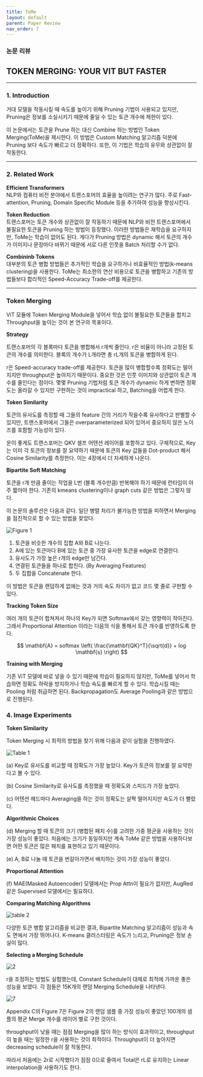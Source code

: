 ```yaml
---
title: ToMe
layout: default
parent: Paper Review
nav_order: 7
---
```


### 논문 리뷰  

## TOKEN MERGING: YOUR VIT BUT FASTER

---

### **1. Introduction**  
  
거대 모델을 작동시킬 때 속도를 높이기 위해 Pruning 기법이 사용되고 있지만, Pruning은 정보를 소실시키기 때문에 줄일 수 있는 토큰 개수에 제한이 있다.  

이 논문에서는 토큰을 Prune 하는 대신 Combine 하는 방법인 Token Merging(ToMe)을 제시한다. 이 방법은 Custom Matching 알고리즘 덕분에 Pruning 보다 속도가 빠르고 더 정확하다. 또한, 이 기법은 학습의 유무와 상관없이 잘 작동한다.  

---

### **2. Related Work**  
  
**Efficient Transformers**  
NLP와 컴퓨터 비전 분야에서 트랜스포머의 효율을 높이려는 연구가 많다. 주로 Fast-attention, Pruning, Domain Specific Module 등을 추가하여 성능을 향상시킨다.  

**Token Reduction**  
트랜스포머는 토큰 개수와 상관없이 잘 작동하기 때문에 NLP와 비전 트랜스포머에서 불필요한 토큰을 Pruning 하는 방법이 등장했다. 이러한 방법들은 재학습을 요구하지만, ToMe는 학습이 없어도 된다. 게다가 Pruning 방법은 dynamic 해서 토큰의 개수가 이미지나 문장마다 바뀌기 때문에 서로 다른 인풋을 Batch 처리할 수가 없다. 


**Combininb Tokens**  
대부분의 토큰 병합 방법들은 추가적인 학습을 요구하거나 비효율적인 방법(k-means clustering)을 사용한다. ToMe는 최소한의 연산 비용으로 토큰을 병합하고 기존의 방법들보다 합리적인 Speed-Accuracy Trade-off를 제공한다.  

---

### **Token Merging**  

ViT 모듈에 Token Merging Module을 넣어서 학습 없이 불필요한 토큰들을 합치고 Throughput을 높이는 것이 본 연구의 목표이다.  

**Strategy**  

트랜스포머의 각 블록마다 토큰을 병합해서 r개씩 줄인다. r은 비율이 아니라 고정된 토큰의 개수를 의미한다. 블록의 개수가 L개라면 총 rL개의 토큰을 병합하게 된다.  

r은 Speed-accuracy trade-off를 제공한다. 토큰을 많이 병합할수록 정확도는 떨어지지만 throughput은 높아지기 때문이다. 중요한 것은 인풋 이미지와 상관없이 토큰 개수를 줄인다는 점이다. 몇몇 Pruning 기법처럼 토큰 개수가 dynamic 하게 변하면 정확도는 올라갈 수 있지만 구현하는 것이 impractical 하고, Batching을 어렵게 한다.  
  

**Token Similarity**  

토큰의 유사도를 측정할 때 그들의 feature 간의 거리가 작을수록 유사하다고 판별할 수 있지만, 트랜스포머에서 그들은 overparameterized 되어 있어서 중요하지 않은 노이즈를 포함할 가능성이 있다.  

운이 좋게도 트랜스포머는 QKV 셀프 어텐션 레이어를 포함하고 있다. 구체적으로, Key는 이미 각 토큰의 정보를 잘 요약하기 때문에 토큰의 Key 값들을 Dot-product 해서 Cosine Similarity를 측정한다. 이는 4장에서 더 자세하게 나온다.  
  

**Bipartite Soft Matching**  

토큰을 r개 만큼 줄이는 작업을 L번 (블록 개수만큼) 반복해야 하기 때문에 런타임이 아주 짧아야 한다. 기존의 kmeans clustering이나 graph cuts 같은 방법은 그렇지 않다.  

이 논문의 솔루션은 다음과 같다. 일단 병렬 처리가 불가능한 방법을 피하면서 Merging을 점진적으로 할 수 있는 방법을 찾았다.  

![Figure 1](../images/ToMe/1.png)

1. 토큰을 비슷한 개수의 집합 A와 B로 나눈다.  
2. A에 있는 토큰마다 B에 있는 토큰 중 가장 유사한 토큰을 edge로 연결한다.  
3. 유사도가 가장 높은 r개의 edge만 남긴다. 
4. 연결된 토큰들을 하나로 합친다. (By Averaging Features)
5. 두 집합을 Concatenate 한다.  

이 방법은 토큰을 랜덤하게 없애는 것과 거의 속도 차이가 없고 코드 몇 줄로 구현할 수 있다.  
  

**Tracking Token Size**  

여러 개의 토큰이 합쳐져서 하나의 Key가 되면 Softmax에서 갖는 영향력이 작아진다. 그래서 Proportional Attention 이라는 다음의 식을 통해서 토큰 개수를 반영하도록 한다.  

$$
\mathbf{A} = softmax \left( \frac{\mathbf{QK}^T}{\sqrt{d}} + log \mathbf{s} \right)  
$$

**Training with Merging**  

기존 ViT 모델에 바로 넣을 수 있기 때문에 학습이 필요하지 않지만, ToMe를 넣어서 학습하면 정확도 하락을 방지하거나 학습 속도를 빠르게 할 수 있다. 학습시킬 때는 Pooling 처럼 취급하면 된다. Backpropagation도 Average Pooling과 같은 방법으로 진행된다.  


### **4. Image Experiments**  

**Token Similarity**  

Token Merging 시 최적의 방법을 찾기 위해 다음과 같이 실험을 진행하였다.  

![Table 1](../images/ToMe/table1.png)

(a) Key로 유사도를 비교할 때 정확도가 가장 높았다. Key가 토큰의 정보를 잘 요약한다고 볼 수 있다.  

(b) Cosine Similarity로 유사도를 측정했을 때 정확도와 스피드가 가장 높았다.  

(c) 어텐션 헤드마다 Averaging을 하는 것이 정확도는 살짝 떨어지지만 속도가 더 빨랐다.  
  

**Algorithmic Choices**  

(d) Merging 할 때 토큰의 크기 (병합된 패치 수)를 고려한 가중 평균을 사용하는 것이 가장 성능이 좋았다. 처음에는 크기가 동일하지만 계속 ToMe 같은 방법을 사용하다보면 어떤 토큰은 많은 패치를 표현하고 있기 때문이다. 

(e) A, B로 나눌 때 토큰을 번갈아가면서 배치하는 것이 가장 성능이 좋았다.  

**Proportional Attention**  

(f) MAE(Masked Autoencoder) 모델에서는 Prop Attn이 필요가 없지만, AugRed 같은 Supervised 모델에서는 필요하다.  
  

**Comparing Matching Algorithms**  

![table 2](../images/ToMe/table2.png)

다양한 토큰 병합 알고리즘을 비교한 결과, Bipartite Matching 알고리즘이 성능과 속도 면에서 가장 뛰어나다. K-means 클러스터링은 속도가 느리고, Pruning은 정보 손실이 많다.  

**Selecting a Merging Schedule**  

![2](../images/ToMe/2.png)

r을 조정하는 방법도 실험했는데, Constant Schedule이 대체로 최적에 가까운 좋은 성능을 보였다. 각 점들은 15K개의 랜덤 Merging Schedule을 나타낸다.  

![7](../images/ToMe/7.png)

Appendix C의 Figure 7은 Figure 2의 랜덤 샘플 중 가장 성능이 좋았던 100개의 샘플의 평균 Merge 개수를 레이어 별로 구한 것이다. 

throughput이 낮을 때는 점점 Merging을 많이 하는 방식이 효과적이고, throughput이 높을 때는 일정한 r을 사용하는 것이 최적이다. Throughput이 더 높아지면 decreasing schedule이 잘 작동한다. 

따라서 처음에는 2r로 시작했다가 점점 0으로 줄여서 Total은 rL로 유지하는 Linear interpolation을 사용하기도 한다.  

